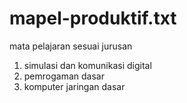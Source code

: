 # mapel-produktif.txt
mata pelajaran sesuai jurusan
1. simulasi dan komunikasi digital
2. pemrogaman dasar
3. komputer jaringan dasar

